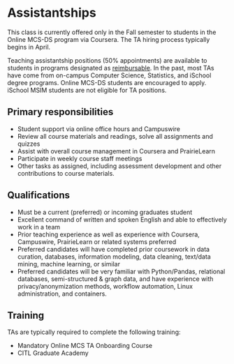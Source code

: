 # Assistantships

This class is currently offered only in the Fall semester to students in the Online MCS-DS program via Coursera. The TA hiring process typically begins in April.

Teaching assistantship positions (50% appointments) are available to students in
programs designated as [reimbursable](https://grad.illinois.edu/handbook/program-tuition-waiver-designations). In the past, most TAs have come from on-campus Computer Science, Statistics, and iSchool degree programs.  Online MCS-DS students are encouraged to apply. iSchool MSIM students are not eligible for TA positions.

## Primary responsibilities
* Student support via online office hours and Campuswire
* Review all course materials and readings, solve all assignments and quizzes
* Assist with overall course management in Coursera and PrairieLearn
* Participate in weekly course staff meetings
* Other tasks as assigned, including assessment development and other contributions to course materials.


## Qualifications
* Must be a current (preferred) or incoming graduates student
* Excellent command of written and spoken English and able to effectively work in a team
* Prior teaching experience as well as experience with Coursera, Campuswire, PrairieLearn or related systems preferred
* Preferred candidates will have completed prior coursework in data curation, databases, information modeling, data cleaning, text/data mining, machine learning, or similar
* Preferred candidates will be very familiar with Python/Pandas, relational databases, semi-structured & graph data, and have experience with privacy/anonymization methods, workflow automation, Linux administration, and containers.


## Training
TAs are typically required to complete the following training:
* Mandatory Online MCS TA Onboarding Course
* CITL Graduate Academy
